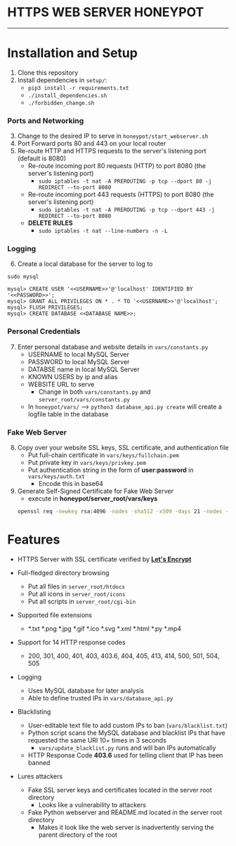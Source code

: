 # **HTTPS WEB SERVER HONEYPOT**
---
# Installation and Setup

1. Clone this repository
2. Install dependencies in `setup/`:
	* `pip3 install -r requirements.txt`
	* `./install_dependencies.sh`
	* `./forbidden_change.sh`
### Ports and Networking
3. Change <IP> to the desired IP to serve in `honeypot/start_webserver.sh`
4. Port Forward ports 80 and 443 on your local router
5. Re-route HTTP and HTTPS requests to the server's listening port (default is 8080)
    * Re-route incoming port 80 requests (HTTP) to port 8080 (the server's listening port)
      * `sudo iptables -t nat -A PREROUTING -p tcp --dport 80 -j REDIRECT --to-port 8080`
    * Re-route incoming port 443 requests (HTTPS) to port 8080 (the server's listening port)
      * `sudo iptables -t nat -A PREROUTING -p tcp --dport 443 -j REDIRECT --to-port 8080`
    * **DELETE RULES**
      * `sudo iptables -t nat --line-numbers -n -L`
### Logging
6. Create a local database for the server to log to

`sudo mysql`

```mysql
mysql> CREATE USER '<<USERNAME>>'@'localhost' IDENTIFIED BY '<<PASSWORD>>';
mysql> GRANT ALL PRIVILEGES ON * . * TO '<<USERNAME>>'@'localhost';
mysql> FLUSH PRIVILEGES;
mysql> CREATE DATABASE <<DATABASE NAME>>;
```
### Personal Credentials
7. Enter personal database and website details in `vars/constants.py`
    * USERNAME to local MySQL Server
    * PASSWORD to local MySQL Server
    * DATABSE name in local MySQL Server
    * KNOWN USERS by ip and alias
    * WEBSITE URL to serve
        * Change in both `vars/constants.py` and `server_root/vars/constants.py`
    * In `honeypot/vars/` --> `python3 database_api.py create` will create a logfile table in the database
### Fake Web Server
8. Copy over your website SSL keys, SSL certificate, and authentication file
    * Put full-chain certificate in `vars/keys/fullchain.pem`
    * Put private key in `vars/keys/privkey.pem`
    * Put authentication string in the form of **user:password** in `vars/keys/auth.txt`
        * Encode this in base64
9. Generate Self-Signed Certificate for Fake Web Server
    * execute in **honeypot/server_root/vars/keys**
    ```bash
    openssl req -newkey rsa:4096 -nodes -sha512 -x509 -days 21 -nodes -out cert.pem -keyout key.pem; chmod 700 *.pem;
    ```

# Features

- HTTPS Server with SSL certificate verified by [**Let's Encrypt**](https://letsencrypt.org/)

- Full-fledged directory browsing
  - Put all files in `server_root/htdocs`
  - Put all icons in `server_root/icons`
  - Put all scripts in `server_root/cgi-bin`

- Supported file extensions
  - *.txt  *.png  *.jpg  *.gif  *.ico  *.svg  *.xml  *.html  *.py  *.mp4

- Support for 14 HTTP response codes
  - 200, 301, 400, 401, 403, 403.6, 404, 405, 413, 414, 500, 501, 504, 505

- Logging
  - Uses MySQL database for later analysis
  - Able to define trusted IPs in `vars/database_api.py`

- Blacklisting
  - User-editable text file to add custom IPs to ban (`vars/blacklist.txt`)
  - Python script scans the MySQL database and blacklist IPs that have requested the same URI 10+ times in 3 seconds
    - `vars/update_blacklist.py` runs and will ban IPs automatically
  - HTTP Response Code **403.6** used for telling client that IP has been banned

- Lures attackers
  - Fake SSL server keys and certificates located in the server root directory
    - Looks like a vulnerability to attackers
  - Fake Python webserver and README.md located in the server root directory
    - Makes it look like the web server is inadvertently serving the parent directory of the root
